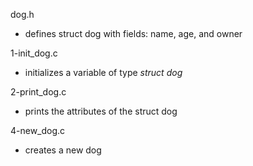 dog.h
* defines struct dog with fields: name, age, and owner

1-init_dog.c
* initializes a variable of type _struct dog_ 

2-print_dog.c
* prints the attributes of the struct dog

4-new_dog.c
* creates a new dog


